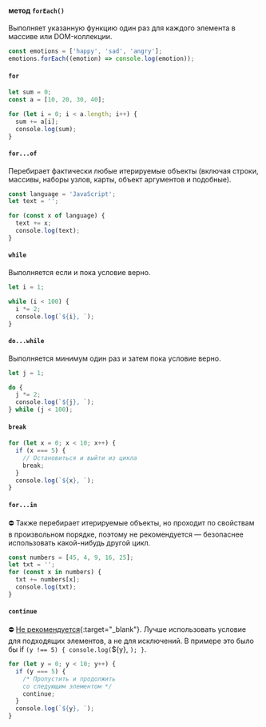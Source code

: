 #### метод `forEach()`

Выполняет указанную функцию один раз для каждого элемента в массиве или DOM-коллекции.

```javascript
const emotions = ['happy', 'sad', 'angry'];
emotions.forEach((emotion) => console.log(emotion));
```

#### `for`

```javascript
let sum = 0;
const a = [10, 20, 30, 40];

for (let i = 0; i < a.length; i++) {
  sum += a[i];
  console.log(sum);
}
```

#### `for...of`

Перебирает фактически любые итерируемые объекты (включая строки, массивы, наборы узлов, карты, объект аргументов и подобные).

```javascript
const language = 'JavaScript';
let text = '';

for (const x of language) {
  text += x;
  console.log(text);
}
```

#### `while`

Выполняется если и пока условие верно.

```javascript
let i = 1;

while (i < 100) {
  i *= 2;
  console.log(`${i}, `);
}
```

#### `do...while`

Выполняется минимум один раз и затем пока условие верно.

```javascript
let j = 1;

do {
  j *= 2;
  console.log(`${j}, `);
} while (j < 100);
```

#### `break`

```javascript
for (let x = 0; x < 10; x++) {
  if (x === 5) {
    // Остановиться и выйти из цикла
    break;
  }
  console.log(`${x}, `);
}
```

#### `for...in`

⛔️ Также перебирает итерируемые объекты, но проходит по свойствам в произвольном порядке, поэтому не рекомендуется — безопаснее использовать какой-нибудь другой цикл.

```javascript
const numbers = [45, 4, 9, 16, 25];
let txt = '';
for (const x in numbers) {
  txt += numbers[x];
  console.log(txt);
}
```

#### `continue`

⛔️ [Не рекомендуется](https://eslint.org/docs/rules/no-continue){:target="_blank"}. Лучше использовать условие для подходящих элементов, а не для исключений. В примере это было бы if `(y !== 5) { console.log(`${y}, `); }`.

```javascript
for (let y = 0; y < 10; y++) {
  if (y === 5) {
    /* Пропустить и продолжить
    со следующим элементом */
    continue;
  }
  console.log(`${y}, `);
}
```
